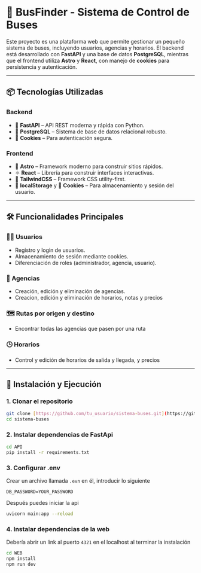 # 🚌 BusFinder - Sistema de Control de Buses

Este proyecto es una plataforma web que permite gestionar un pequeño sistema de buses, incluyendo usuarios, agencias y horarios. El backend está desarrollado con **FastAPI** y una base de datos **PostgreSQL**, mientras que el frontend utiliza **Astro** y **React**, con manejo de **cookies** para persistencia y autenticación.

---

## 📦 Tecnologías Utilizadas

### Backend
- 🐍 **FastAPI** – API REST moderna y rápida con Python.
- 🐘 **PostgreSQL** – Sistema de base de datos relacional robusto.
- 🔐 **Cookies** – Para autenticación segura.

### Frontend
- 🚀 **Astro** – Framework moderno para construir sitios rápidos.
- ⚛️ **React** – Librería para construir interfaces interactivas.
- 🎨 **TailwindCSS** – Framework CSS utility-first.
- 💾 **localStorage** y 🍪 **Cookies** – Para almacenamiento y sesión del usuario.

---

## 🛠️ Funcionalidades Principales

### 🧑‍💼 Usuarios
- Registro y login de usuarios.
- Almacenamiento de sesión mediante cookies.
- Diferenciación de roles (administrador, agencia, usuario).

### 🏢 Agencias
- Creación, edición y eliminación de agencias.
- Creacion, edición y eliminación de horarios, notas y precios

### 🗺️ Rutas por origen y destino
- Encontrar todas las agencias que pasen por una ruta

### 🕒 Horarios
- Control y edición de horarios de salida y llegada, y precios

---

## 🧰 Instalación y Ejecución

### 1. Clonar el repositorio

```bash
git clone [https://github.com/tu_usuario/sistema-buses.git](https://github.com/aaaron27/Proyecto_2_Requerimientos.git)
cd sistema-buses
```
### 2. Instalar dependencias de **FastApi**

```bash
cd API
pip install -r requirements.txt
```

### 3. Configurar .env

Crear un archivo llamada `.evn` en él, introducir lo siguiente
```dotenv
DB_PASSWORD=YOUR_PASSWORD
```

Después puedes iniciar la api

```bash
uvicorn main:app --reload
```

### 4. Instalar dependencias de la web

Debería abrir un link al puerto `4321` en el localhost al terminar la instalación

```bash
cd WEB
npm install
npm run dev
```
